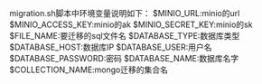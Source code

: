 
migration.sh脚本中环境变量说明如下：
$MINIO_URL:minio的url
$MINIO_ACCESS_KEY:minio的ak
$MINIO_SECRET_KEY:minio的sk
$FILE_NAME:要迁移的sql文件名
$DATABASE_TYPE:数据库类型
$DATABASE_HOST:数据库IP
$DATABASE_USER:用户名
$DATABASE_PASSWORD:密码
$DATABASE_NAME:数据库名字
$COLLECTION_NAME:mongo迁移的集合名